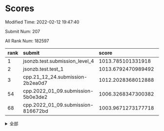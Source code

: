 # Scores

Modified Time: 2022-02-12 19:47:40

Submit Num: 207

All Rank Num: 182597

| rank |               submit               |       score        |       sigma        | pk_num |
| :--- | :--------------------------------- | :----------------- | :----------------- | :----- |
| 1    | jsonzb.test.submission_level_4     | 1013.785101331918  | 0.7795607919163776 | 3528   |
| 2    | jsonzb.test.test_1                 | 1013.6792470989492 | 0.8269748248071513 | 3533   |
| 3    | cpp.21_12_24.submission-2b2ea0d7   | 1012.2028368012888 | 0.7865449773006353 | 3528   |
| 54   | cpp.2022_01_09.submission-5b0e3de2 | 1006.3268347300382 | 0.7269599381736755 | 3523   |
| 68   | cpp.2022_01_09.submission-816672bd | 1003.9671273177718 | 0.7238949919448938 | 3531   |


<details>
<summary>全部</summary>

| rank |                 submit                 |       score        |       sigma        | pk_num |
| :--- | :------------------------------------- | :----------------- | :----------------- | :----- |
| 1    | jsonzb.test.submission_level_4         | 1013.785101331918  | 0.7795607919163776 | 3528   |
| 2    | jsonzb.test.test_1                     | 1013.6792470989492 | 0.8269748248071513 | 3533   |
| 3    | cpp.21_12_24.submission-2b2ea0d7       | 1012.2028368012888 | 0.7865449773006353 | 3528   |
| 4    | gobigger.level_3.submission_level_3_46 | 1011.2460547695915 | 0.7738084075108014 | 3531   |
| 5    | gobigger.level_3.submission_level_3_13 | 1011.2193789297241 | 0.8003577800658901 | 3522   |
| 6    | gobigger.level_3.submission_level_3_7  | 1011.0498141730429 | 0.7630819669217673 | 3534   |
| 7    | gobigger.level_3.submission_level_3_1  | 1011.0467888403913 | 0.7812016714783228 | 3529   |
| 8    | gobigger.level_3.submission_level_3_2  | 1010.9652537502793 | 0.7946233140028189 | 3523   |
| 9    | gobigger.level_3.submission_level_3_38 | 1010.87609333285   | 0.7595523204777185 | 3528   |
| 10   | gobigger.level_3.submission_level_3_21 | 1010.7714168685457 | 0.7498944091678116 | 3522   |
| 11   | gobigger.level_3.submission_level_3_11 | 1010.7695247891096 | 0.7905394829409931 | 3529   |
| 12   | gobigger.level_3.submission_level_3_40 | 1010.7542954132597 | 0.7769155290809433 | 3531   |
| 13   | gobigger.level_3.submission_level_3_10 | 1010.5561899721289 | 0.7597151875474476 | 3531   |
| 14   | gobigger.level_3.submission_level_3_16 | 1010.4962801723789 | 0.7486582756063489 | 3525   |
| 15   | gobigger.level_3.submission_level_3_41 | 1010.4451909751335 | 0.7567658744180807 | 3525   |
| 16   | gobigger.level_3.submission_level_3_36 | 1010.4384857177735 | 0.7457037810544154 | 3529   |
| 17   | gobigger.level_3.submission_level_3_28 | 1010.413387317753  | 0.7497886024994369 | 3529   |
| 18   | gobigger.level_3.submission_level_3_35 | 1010.3870345580942 | 0.7768477687553517 | 3530   |
| 19   | gobigger.level_3.submission_level_3_37 | 1010.2854386503865 | 0.7726501293370214 | 3531   |
| 20   | gobigger.level_3.submission_level_3_27 | 1010.197886628512  | 0.7477270038134755 | 3529   |
| 21   | gobigger.level_3.submission_level_3_32 | 1010.1385299642858 | 0.7675015935258808 | 3532   |
| 22   | gobigger.level_3.submission_level_3_26 | 1010.1131906016265 | 0.7425883270881519 | 3526   |
| 23   | gobigger.level_3.submission_level_3_49 | 1010.0945938206087 | 0.7608189090513361 | 3534   |
| 24   | gobigger.level_3.submission_level_3_3  | 1010.0797717692456 | 0.7554056656391651 | 3528   |
| 25   | gobigger.level_3.submission_level_3_12 | 1010.0629503032958 | 0.7532152819726984 | 3528   |
| 26   | gobigger.level_3.submission_level_3_30 | 1010.062606549458  | 0.7398006254906403 | 3526   |
| 27   | gobigger.level_3.submission_level_3_42 | 1010.0461308462255 | 0.76857499615892   | 3528   |
| 28   | gobigger.level_3.submission_level_3_33 | 1009.9773265174598 | 0.7577197512271954 | 3523   |
| 29   | gobigger.level_3.submission_level_3_24 | 1009.9219684496469 | 0.7491220040583115 | 3529   |
| 30   | gobigger.level_3.submission_level_3_5  | 1009.8965523958915 | 0.7654939434419286 | 3527   |
| 31   | gobigger.level_3.submission_level_3_9  | 1009.7946466282608 | 0.7668245022196847 | 3532   |
| 32   | gobigger.level_3.submission_level_3_48 | 1009.7311324855309 | 0.7476797728435619 | 3529   |
| 33   | gobigger.level_3.submission_level_3_34 | 1009.7284573504041 | 0.7710009534225954 | 3531   |
| 34   | gobigger.level_3.submission_level_3_14 | 1009.6722406165551 | 0.7504449470015353 | 3531   |
| 35   | gobigger.level_3.submission_level_3_6  | 1009.6246047534345 | 0.743600064648287  | 3532   |
| 36   | gobigger.level_3.submission_level_3_44 | 1009.6077647100104 | 0.7515783386629001 | 3531   |
| 37   | gobigger.level_3.submission_level_3_23 | 1009.524946693133  | 0.7588458643664238 | 3524   |
| 38   | gobigger.level_3.submission_level_3_8  | 1009.435789068995  | 0.7527027345947285 | 3533   |
| 39   | gobigger.level_3.submission_level_3_39 | 1009.3877172660557 | 0.7607208835491502 | 3528   |
| 40   | gobigger.level_3.submission_level_3_22 | 1009.3847486015828 | 0.740524782842794  | 3528   |
| 41   | gobigger.level_3.submission_level_3_19 | 1009.2059494676733 | 0.7432761063637869 | 3528   |
| 42   | gobigger.level_3.submission_level_3_17 | 1009.2055539642986 | 0.7420064833696614 | 3530   |
| 43   | gobigger.level_3.submission_level_3_29 | 1009.2037835591663 | 0.764690277885355  | 3523   |
| 44   | gobigger.level_3.submission_level_3_4  | 1009.2036364162183 | 0.7295773238348418 | 3530   |
| 45   | gobigger.level_3.submission_level_3_18 | 1009.1969184825032 | 0.7551039327075781 | 3529   |
| 46   | gobigger.level_3.submission_level_3_31 | 1009.1937297873703 | 0.7369133317560678 | 3533   |
| 47   | gobigger.level_3.submission_level_3_25 | 1009.1279525869162 | 0.7379090344426336 | 3531   |
| 48   | gobigger.level_3.submission_level_3_45 | 1009.1144588187963 | 0.7468524338227622 | 3528   |
| 49   | gobigger.level_3.submission_level_3_20 | 1009.0911122613375 | 0.7466991630037885 | 3528   |
| 50   | gobigger.level_3.submission_level_3_47 | 1009.0461760897442 | 0.7748721291195153 | 3531   |
| 51   | gobigger.level_3.submission_level_3_0  | 1009.0353293840418 | 0.7411857006852157 | 3532   |
| 52   | gobigger.level_3.submission_level_3_43 | 1008.9601175743597 | 0.7476075136868262 | 3524   |
| 53   | gobigger.level_3.submission_level_3_15 | 1008.8825677717899 | 0.7584599227623934 | 3528   |
| 54   | cpp.2022_01_09.submission-5b0e3de2     | 1006.3268347300382 | 0.7269599381736755 | 3523   |
| 55   | gobigger.level_1.submission_level_1_3  | 1005.3983369073892 | 0.7124109756493623 | 3530   |
| 56   | gobigger.level_1.submission_level_1_43 | 1004.9446673120445 | 0.7220580104534037 | 3527   |
| 57   | gobigger.level_1.submission_level_1_36 | 1004.709342829202  | 0.7256895013954893 | 3528   |
| 58   | gobigger.level_1.submission_level_1_21 | 1004.5393962289702 | 0.7178253023644564 | 3530   |
| 59   | gobigger.level_1.submission_level_1_45 | 1004.5256588183604 | 0.7253975070059241 | 3520   |
| 60   | gobigger.level_1.submission_level_1_44 | 1004.3280490610738 | 0.7138426239653242 | 3526   |
| 61   | gobigger.level_1.submission_level_1_6  | 1004.2221727988062 | 0.7134871703626962 | 3530   |
| 62   | gobigger.level_1.submission_level_1_47 | 1004.1994957033924 | 0.7233030142493004 | 3528   |
| 63   | gobigger.level_1.submission_level_1_25 | 1004.1973889570138 | 0.7113929206306865 | 3531   |
| 64   | gobigger.level_1.submission_level_1_5  | 1004.186860119282  | 0.7132193367721119 | 3531   |
| 65   | gobigger.level_1.submission_level_1_39 | 1004.1358517396251 | 0.7154231088453077 | 3528   |
| 66   | gobigger.level_1.submission_level_1_28 | 1003.993267468354  | 0.721850197261672  | 3531   |
| 67   | gobigger.level_1.submission_level_1_37 | 1003.9867075918967 | 0.7072382204258862 | 3528   |
| 68   | cpp.2022_01_09.submission-816672bd     | 1003.9671273177718 | 0.7238949919448938 | 3531   |
| 69   | gobigger.level_1.submission_level_1_30 | 1003.9369840131139 | 0.739189680258119  | 3532   |
| 70   | gobigger.level_1.submission_level_1_49 | 1003.9306864539718 | 0.709875210672023  | 3525   |
| 71   | gobigger.level_1.submission_level_1_41 | 1003.7900655665229 | 0.7237895676542128 | 3531   |
| 72   | gobigger.level_1.submission_level_1_15 | 1003.7588649602677 | 0.7123054060390361 | 3531   |
| 73   | gobigger.level_1.submission_level_1_27 | 1003.6557368977769 | 0.7081510364548075 | 3528   |
| 74   | gobigger.level_1.submission_level_1_24 | 1003.5920664769903 | 0.7118824360270122 | 3528   |
| 75   | gobigger.level_1.submission_level_1_16 | 1003.580262320942  | 0.7232430326745726 | 3528   |
| 76   | gobigger.level_1.submission_level_1_18 | 1003.5167296507819 | 0.7027926027248698 | 3526   |
| 77   | gobigger.level_1.submission_level_1_32 | 1003.4751674422987 | 0.7290342669309372 | 3528   |
| 78   | gobigger.level_1.submission_level_1_9  | 1003.4661090082146 | 0.7164707438454778 | 3527   |
| 79   | gobigger.level_1.submission_level_1_11 | 1003.3659439969831 | 0.714817246803626  | 3527   |
| 80   | gobigger.level_1.submission_level_1_8  | 1003.3518253232185 | 0.714193986646337  | 3533   |
| 81   | gobigger.level_1.submission_level_1_34 | 1003.3472553012477 | 0.7032995339317706 | 3533   |
| 82   | gobigger.level_1.submission_level_1_10 | 1003.2500260086821 | 0.7195341421745556 | 3530   |
| 83   | gobigger.level_1.submission_level_1_40 | 1003.2281120815541 | 0.7234697411296037 | 3527   |
| 84   | gobigger.level_1.submission_level_1_0  | 1003.1952778942539 | 0.7172441039335535 | 3530   |
| 85   | gobigger.level_1.submission_level_1_33 | 1003.0853056624444 | 0.7223496228537281 | 3529   |
| 86   | gobigger.level_1.submission_level_1_22 | 1003.0578312936527 | 0.7148544608159902 | 3528   |
| 87   | gobigger.level_1.submission_level_1_7  | 1003.0379116632869 | 0.7196087154606744 | 3532   |
| 88   | gobigger.level_1.submission_level_1_31 | 1002.9615952746575 | 0.7196551752828106 | 3525   |
| 89   | gobigger.level_1.submission_level_1_20 | 1002.937677652821  | 0.712553257909762  | 3529   |
| 90   | gobigger.level_1.submission_level_1_23 | 1002.9147292990806 | 0.7157596099938891 | 3521   |
| 91   | gobigger.level_1.submission_level_1_14 | 1002.8194129414283 | 0.724897022791577  | 3525   |
| 92   | gobigger.level_1.submission_level_1_13 | 1002.7567741805755 | 0.7194030723771825 | 3534   |
| 93   | gobigger.level_1.submission_level_1_42 | 1002.7397546511199 | 0.7111303656589326 | 3527   |
| 94   | gobigger.level_1.submission_level_1_48 | 1002.6753719441049 | 0.7276506023574146 | 3528   |
| 95   | gobigger.level_1.submission_level_1_26 | 1002.6087338032418 | 0.7110804790118255 | 3526   |
| 96   | gobigger.level_1.submission_level_1_12 | 1002.4666780460217 | 0.7236294658059929 | 3531   |
| 97   | gobigger.level_1.submission_level_1_29 | 1002.4479303482788 | 0.7038622212910997 | 3524   |
| 98   | gobigger.level_1.submission_level_1_19 | 1002.3561111908242 | 0.7041307951678919 | 3527   |
| 99   | gobigger.level_1.submission_level_1_38 | 1002.3198103237152 | 0.7212346057066359 | 3528   |
| 100  | gobigger.level_1.submission_level_1_17 | 1002.2349060331106 | 0.7083560677015065 | 3529   |
| 101  | gobigger.level_1.submission_level_1_1  | 1002.099031637689  | 0.7180721435395238 | 3528   |
| 102  | gobigger.level_1.submission_level_1_46 | 1001.9968089907585 | 0.7042956581772618 | 3530   |
| 103  | gobigger.level_1.submission_level_1_4  | 1001.9659206452645 | 0.7057157143720912 | 3524   |
| 104  | gobigger.level_1.submission_level_1_2  | 1001.8975993482005 | 0.7069700429404594 | 3527   |
| 105  | gobigger.level_1.submission_level_1_35 | 1001.8123291816321 | 0.7124495100210341 | 3527   |
| 106  | gobigger.random.submission_random_0    | 997.0664509439856  | 0.708787540765764  | 3530   |
| 107  | gobigger.random.submission_random_38   | 996.9965808740808  | 0.7048019300097217 | 3533   |
| 108  | gobigger.random.submission_random_21   | 996.8063798119442  | 0.7107278003708526 | 3529   |
| 109  | gobigger.random.submission_random_6    | 996.7473044151541  | 0.7087820291772796 | 3531   |
| 110  | gobigger.random.submission_random_45   | 996.6821625964999  | 0.7073778012059392 | 3531   |
| 111  | gobigger.random.submission_random_18   | 996.6794538295388  | 0.7003414834838071 | 3528   |
| 112  | gobigger.random.submission_random_16   | 996.633356994829   | 0.7108378450701028 | 3529   |
| 113  | gobigger.random.submission_random_43   | 996.6281304826074  | 0.7062905229684888 | 3527   |
| 114  | gobigger.random.submission_random_30   | 996.5692819180873  | 0.7089039518931224 | 3527   |
| 115  | gobigger.random.submission_random_13   | 996.478505313991   | 0.7023668090440923 | 3528   |
| 116  | gobigger.random.submission_random_24   | 996.404828506074   | 0.7185950192396423 | 3523   |
| 117  | gobigger.random.submission_random_14   | 996.3658239981671  | 0.7142929748793265 | 3526   |
| 118  | gobigger.random.submission_random_7    | 996.3406835084481  | 0.7097401665495909 | 3531   |
| 119  | gobigger.random.submission_random_8    | 996.2455254362844  | 0.7268883597449048 | 3529   |
| 120  | gobigger.random.submission_random_48   | 996.2352100245256  | 0.7060750940714937 | 3526   |
| 121  | gobigger.random.submission_random_2    | 996.2127014860482  | 0.7221525637556724 | 3530   |
| 122  | gobigger.random.submission_random_44   | 996.2098488511912  | 0.7044681154630068 | 3520   |
| 123  | gobigger.random.submission_random_46   | 996.2021726683167  | 0.7151723004416698 | 3531   |
| 124  | gobigger.random.submission_random_34   | 996.1769683541345  | 0.7271987376793522 | 3524   |
| 125  | gobigger.random.submission_random_32   | 996.1713445374547  | 0.7167833820917233 | 3524   |
| 126  | gobigger.random.submission_random_33   | 996.141161028814   | 0.6967016895141502 | 3528   |
| 127  | gobigger.random.submission_random_26   | 996.110581264504   | 0.7213604357845819 | 3532   |
| 128  | gobigger.random.submission_random_15   | 996.0886118951141  | 0.710698514438057  | 3527   |
| 129  | gobigger.random.submission_random_36   | 996.0566545204641  | 0.7198637997856051 | 3531   |
| 130  | gobigger.random.submission_random_3    | 996.0178986704306  | 0.6998958516372671 | 3533   |
| 131  | gobigger.random.submission_random_40   | 996.0071675209488  | 0.6994390833642474 | 3527   |
| 132  | gobigger.random.submission_random_39   | 995.993340821299   | 0.7082352948692966 | 3528   |
| 133  | gobigger.random.submission_random_37   | 995.9766137663278  | 0.7018572966872525 | 3530   |
| 134  | gobigger.random.submission_random_25   | 995.9515730889257  | 0.7092358248502869 | 3535   |
| 135  | gobigger.random.submission_random_35   | 995.9436704655384  | 0.7128178200052095 | 3527   |
| 136  | gobigger.random.submission_random_27   | 995.8548272699138  | 0.7222717786783488 | 3525   |
| 137  | gobigger.random.submission_random_12   | 995.8463088577215  | 0.7176770415726664 | 3529   |
| 138  | gobigger.random.submission_random_4    | 995.8104841886974  | 0.7108164543800083 | 3532   |
| 139  | gobigger.random.submission_random_5    | 995.8055930094081  | 0.7196328548288231 | 3528   |
| 140  | gobigger.random.submission_random_31   | 995.7779013883581  | 0.7208009924739414 | 3523   |
| 141  | gobigger.random.submission_random_20   | 995.6372713752284  | 0.7028244638454465 | 3523   |
| 142  | gobigger.random.submission_random_28   | 995.604735813706   | 0.7111246780680454 | 3529   |
| 143  | gobigger.random.submission_random_9    | 995.3024698944098  | 0.7216355044805515 | 3527   |
| 144  | gobigger.random.submission_random_47   | 995.2854813786273  | 0.7375394878854075 | 3526   |
| 145  | gobigger.random.submission_random_1    | 994.9555655165631  | 0.7253464500690896 | 3530   |
| 146  | gobigger.random.submission_random_22   | 994.9502645266173  | 0.7239440381729284 | 3526   |
| 147  | gobigger.random.submission_random_17   | 994.945987753201   | 0.7270230207415114 | 3531   |
| 148  | gobigger.random.submission_random_29   | 994.9418771734955  | 0.7183605311724864 | 3529   |
| 149  | gobigger.random.submission_random_41   | 994.9297495308205  | 0.7193056399360508 | 3525   |
| 150  | gobigger.random.submission_random_11   | 994.9270112230619  | 0.716699549227829  | 3536   |
| 151  | gobigger.random.submission_random_23   | 994.8508065129129  | 0.7158424701360617 | 3528   |
| 152  | gobigger.random.submission_random_10   | 994.8464495724082  | 0.7109083624527228 | 3527   |
| 153  | gobigger.random.submission_random_42   | 994.8043881954005  | 0.7233720324767752 | 3532   |
| 154  | gobigger.random.submission_random_49   | 994.684717297291   | 0.7301632780218669 | 3532   |
| 155  | gobigger.random.submission_random_19   | 994.5678019337715  | 0.7318588294160109 | 3525   |
| 156  | gobigger.level_2.submission_level_2_43 | 994.3324112340008  | 0.7251017075210904 | 3527   |
| 157  | gobigger.level_2.submission_level_2_27 | 994.232075903355   | 0.746782308374394  | 3528   |
| 158  | gobigger.level_2.submission_level_2_5  | 994.2046916340965  | 0.7350953671309443 | 3536   |
| 159  | gobigger.level_2.submission_level_2_34 | 994.1092830456071  | 0.7368611690220412 | 3530   |
| 160  | gobigger.level_2.submission_level_2_17 | 993.1220388135823  | 0.7318949454974554 | 3528   |
| 161  | gobigger.level_2.submission_level_2_1  | 993.0894288871223  | 0.7229941548087068 | 3527   |
| 162  | gobigger.level_2.submission_level_2_38 | 993.0339660428206  | 0.720059666003402  | 3523   |
| 163  | gobigger.level_2.submission_level_2_47 | 993.0278514251925  | 0.7332941836606175 | 3533   |
| 164  | gobigger.level_2.submission_level_2_14 | 992.9981635522162  | 0.7307948375845856 | 3525   |
| 165  | gobigger.level_2.submission_level_2_18 | 992.8347119288564  | 0.7262609274036423 | 3528   |
| 166  | gobigger.level_2.submission_level_2_4  | 992.8331784243579  | 0.7518086814432178 | 3529   |
| 167  | gobigger.level_2.submission_level_2_23 | 992.7969714233059  | 0.7438922631908601 | 3530   |
| 168  | gobigger.level_2.submission_level_2_31 | 992.5492664228082  | 0.73369118316278   | 3531   |
| 169  | gobigger.level_2.submission_level_2_40 | 992.5160407165209  | 0.7366429223701445 | 3529   |
| 170  | gobigger.level_2.submission_level_2_2  | 992.4508560292858  | 0.7411494638391809 | 3524   |
| 171  | gobigger.level_2.submission_level_2_45 | 992.396398475367   | 0.7398564397134119 | 3530   |
| 172  | gobigger.level_2.submission_level_2_28 | 992.3608781566522  | 0.7554214454965045 | 3528   |
| 173  | gobigger.level_2.submission_level_2_46 | 992.3449758757371  | 0.7546478785509321 | 3526   |
| 174  | gobigger.level_2.submission_level_2_24 | 992.2900918910799  | 0.7282802309303206 | 3528   |
| 175  | gobigger.level_2.submission_level_2_20 | 992.2632815957468  | 0.731239113934603  | 3531   |
| 176  | gobigger.level_2.submission_level_2_48 | 992.1910444907793  | 0.7464043953976922 | 3527   |
| 177  | gobigger.level_2.submission_level_2_32 | 992.1187800273734  | 0.7267025420147382 | 3527   |
| 178  | gobigger.level_2.submission_level_2_39 | 992.0838407668452  | 0.742729748494829  | 3533   |
| 179  | gobigger.level_2.submission_level_2_21 | 992.072711264628   | 0.7373186281840614 | 3531   |
| 180  | gobigger.level_2.submission_level_2_36 | 992.0442096739474  | 0.7353766949602537 | 3525   |
| 181  | gobigger.level_2.submission_level_2_7  | 992.0270132482482  | 0.7513218434701516 | 3530   |
| 182  | gobigger.level_2.submission_level_2_42 | 991.947401952879   | 0.7409616067917174 | 3528   |
| 183  | gobigger.level_2.submission_level_2_12 | 991.9065694987872  | 0.75510012484883   | 3531   |
| 184  | gobigger.level_2.submission_level_2_19 | 991.8165514394819  | 0.747151159395221  | 3528   |
| 185  | gobigger.level_2.submission_level_2_9  | 991.7611245838527  | 0.7300199037853359 | 3530   |
| 186  | gobigger.level_2.submission_level_2_0  | 991.7228558037124  | 0.7377470125032156 | 3533   |
| 187  | gobigger.level_2.submission_level_2_10 | 991.6662507186469  | 0.7551367137619553 | 3533   |
| 188  | gobigger.level_2.submission_level_2_8  | 991.5798385541485  | 0.7477351908940836 | 3525   |
| 189  | gobigger.level_2.submission_level_2_26 | 991.5454295155932  | 0.7594256611761857 | 3527   |
| 190  | gobigger.level_2.submission_level_2_11 | 991.5072552836741  | 0.7565578182690343 | 3528   |
| 191  | gobigger.level_2.submission_level_2_37 | 991.4057277802513  | 0.754252190326152  | 3531   |
| 192  | gobigger.level_2.submission_level_2_44 | 991.3419593803366  | 0.75348136208669   | 3530   |
| 193  | gobigger.level_2.submission_level_2_16 | 991.2973144421165  | 0.737731347055314  | 3528   |
| 194  | gobigger.level_2.submission_level_2_35 | 991.2700119862491  | 0.751746585974502  | 3528   |
| 195  | gobigger.level_2.submission_level_2_49 | 991.2457130993844  | 0.7483698369735637 | 3528   |
| 196  | gobigger.level_2.submission_level_2_30 | 991.2212628442383  | 0.743894964673205  | 3526   |
| 197  | gobigger.level_2.submission_level_2_25 | 991.1542829277688  | 0.7475460243835583 | 3529   |
| 198  | gobigger.level_2.submission_level_2_22 | 990.9311879405084  | 0.7668693224167648 | 3526   |
| 199  | gobigger.level_2.submission_level_2_33 | 990.8102985204943  | 0.7446379998198644 | 3530   |
| 200  | gobigger.level_2.submission_level_2_29 | 990.7345367078825  | 0.7832652383338423 | 3531   |
| 201  | gobigger.level_2.submission_level_2_15 | 990.3577880900526  | 0.7566788045943654 | 3524   |
| 202  | gobigger.level_2.submission_level_2_6  | 990.2261046955383  | 0.7449809798311833 | 3526   |
| 203  | gobigger.level_2.submission_level_2_13 | 990.2162943837135  | 0.7984414047322289 | 3529   |
| 204  | gobigger.level_2.submission_level_2_41 | 989.9876445489215  | 0.7736275330046294 | 3529   |
| 205  | gobigger.level_2.submission_level_2_3  | 989.9721116116633  | 0.7609394796408259 | 3532   |
| 206  | gobigger.none.submission_none_1        | 979.3493054233348  | 1.1889523345091897 | 3530   |
| 207  | gobigger.none.submission_none_0        | 975.6409058213013  | 1.46488747002074   | 3522   |

</details>